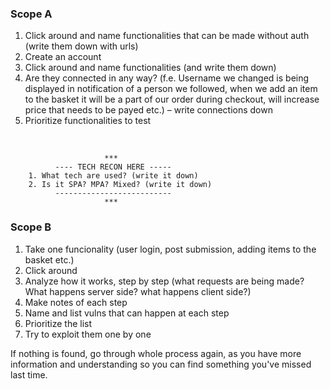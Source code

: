 ### Scope A

1. Click around and name functionalities that can be made without auth (write them down with urls)
2. Create an account
3. Click around and name functionalities (and write them down)
5. Are they connected in any way? (f.e. Username we changed is being displayed in notification of a person we followed, when we add an item to the basket it will be a part of our order during checkout, will increase price that needs to be payed etc.) – write connections down
4. Prioritize functionalities to test
<br>

```
                     ***
          ---- TECH RECON HERE ----- 
    1. What tech are used? (write it down)
    2. Is it SPA? MPA? Mixed? (write it down)
          --------------------------
                     ***
```

### Scope B

1. Take one funcionality (user login, post submission, adding items to the basket etc.)
2. Click around
3. Analyze how it works, step by step (what requests are being made? What happens server side? what happens client side?)
5. Make notes of each step
4. Name and list vulns that can happen at each step
5. Prioritize the list
5. Try to exploit them one by one


If nothing is found, go through whole process again, as you have more information and understanding so you can find something you've missed last time.
